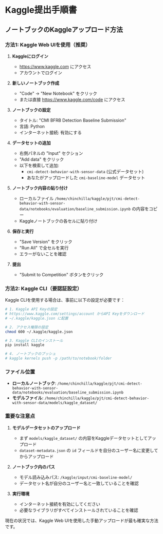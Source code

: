 # Kaggle提出手順書

## ノートブックのKaggleアップロード方法

### 方法1: Kaggle Web UIを使用（推奨）

1. **Kaggleにログイン**
   - https://www.kaggle.com にアクセス
   - アカウントでログイン

2. **新しいノートブック作成**
   - "Code" → "New Notebook" をクリック
   - または直接 https://www.kaggle.com/code にアクセス

3. **ノートブックの設定**
   - タイトル: "CMI BFRB Detection Baseline Submission"
   - 言語: Python
   - インターネット接続: 有効にする

4. **データセットの追加**
   - 右側パネルの "Input" セクション
   - "Add data" をクリック
   - 以下を検索して追加:
     - `cmi-detect-behavior-with-sensor-data` (公式データセット)
     - あなたがアップロードした `cmi-baseline-model` データセット

5. **ノートブック内容の貼り付け**
   - ローカルファイル `/home/chinchilla/kaggle/pjt/cmi-detect-behavior-with-sensor-data/notebooks/evaluation/baseline_submission.ipynb` の内容をコピー
   - Kaggleノートブックの各セルに貼り付け

6. **保存と実行**
   - "Save Version" をクリック
   - "Run All" で全セルを実行
   - エラーがないことを確認

7. **提出**
   - "Submit to Competition" ボタンをクリック

### 方法2: Kaggle CLI（要認証設定）

Kaggle CLIを使用する場合は、事前に以下の設定が必要です：

```bash
# 1. Kaggle API Keyの設定
# https://www.kaggle.com/settings/account からAPI Keyをダウンロード
# ~/.kaggle/kaggle.json に配置

# 2. アクセス権限の設定
chmod 600 ~/.kaggle/kaggle.json

# 3. Kaggle CLIのインストール
pip install kaggle

# 4. ノートブックのプッシュ
# kaggle kernels push -p /path/to/notebook/folder
```

### ファイル位置

- **ローカルノートブック**: `/home/chinchilla/kaggle/pjt/cmi-detect-behavior-with-sensor-data/notebooks/evaluation/baseline_submission.ipynb`
- **モデルファイル**: `/home/chinchilla/kaggle/pjt/cmi-detect-behavior-with-sensor-data/models/kaggle_dataset/`

### 重要な注意点

1. **モデルデータセットのアップロード**
   - まず `models/kaggle_dataset/` の内容をKaggleデータセットとしてアップロード
   - `dataset-metadata.json` の `id` フィールドを自分のユーザー名に変更してからアップロード

2. **ノートブック内のパス**
   - モデル読み込みパス: `/kaggle/input/cmi-baseline-model/`
   - データセット名が自分のユーザー名と一致していることを確認

3. **実行環境**
   - インターネット接続を有効にしてください
   - 必要なライブラリがすべてインストールされていることを確認

現在の状況では、Kaggle Web UIを使用した手動アップロードが最も確実な方法です。
